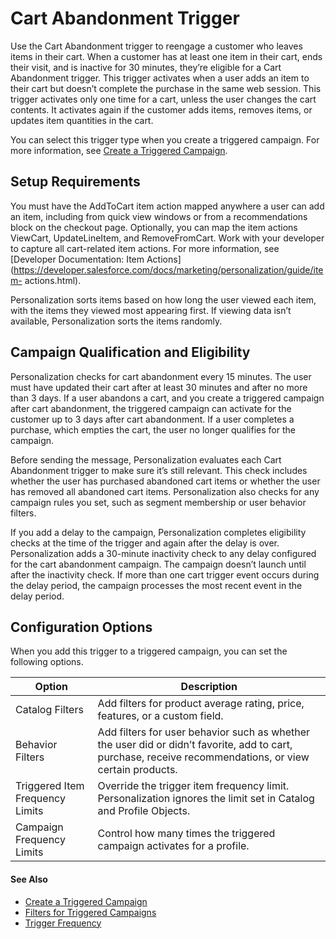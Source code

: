 

# Cart Abandonment Trigger

Use the Cart Abandonment trigger to reengage a customer who leaves items in
their cart. When a customer has at least one item in their cart, ends their
visit, and is inactive for 30 minutes, they’re eligible for a Cart Abandonment
trigger. This trigger activates when a user adds an item to their cart but
doesn’t complete the purchase in the same web session. This trigger activates
only one time for a cart, unless the user changes the cart contents. It
activates again if the customer adds items, removes items, or updates item
quantities in the cart.

You can select this trigger type when you create a triggered campaign. For
more information, see [Create a Triggered
Campaign](https://help.salesforce.com/s/articleView?id=sf.mc_pers_triggered_campaign_create.htm&language=en_US&type=5
"Use a triggered campaign to launch a journey when a specific action or event
occurs. For example, send a promotion to a shopper who spent time viewing a
product but didn’t purchase. You can recommend unread articles or products to
a visitor who has spent more than 5 minutes reading about a topic. You can
remind new users to complete onboarding steps, or alert sales reps when target
prospects spend a certain amount of time on your site. When creating a
triggered campaign, you can define when to trigger the campaign, which users
to target, and which experiences to deliver.").

## Setup Requirements

You must have the AddToCart item action mapped anywhere a user can add an
item, including from quick view windows or from a recommendations block on the
checkout page. Optionally, you can map the item actions ViewCart,
UpdateLineItem, and RemoveFromCart. Work with your developer to capture all
cart-related item actions. For more information, see [Developer Documentation:
Item
Actions](https://developer.salesforce.com/docs/marketing/personalization/guide/item-
actions.html).

Personalization sorts items based on how long the user viewed each item, with
the items they viewed most appearing first. If viewing data isn’t available,
Personalization sorts the items randomly.

## Campaign Qualification and Eligibility

Personalization checks for cart abandonment every 15 minutes. The user must
have updated their cart after at least 30 minutes and after no more than 3
days. If a user abandons a cart, and you create a triggered campaign after
cart abandonment, the triggered campaign can activate for the customer up to 3
days after cart abandonment. If a user completes a purchase, which empties the
cart, the user no longer qualifies for the campaign.

Before sending the message, Personalization evaluates each Cart Abandonment
trigger to make sure it’s still relevant. This check includes whether the user
has purchased abandoned cart items or whether the user has removed all
abandoned cart items. Personalization also checks for any campaign rules you
set, such as segment membership or user behavior filters.

If you add a delay to the campaign, Personalization completes eligibility
checks at the time of the trigger and again after the delay is over.
Personalization adds a 30-minute inactivity check to any delay configured for
the cart abandonment campaign. The campaign doesn’t launch until after the
inactivity check. If more than one cart trigger event occurs during the delay
period, the campaign processes the most recent event in the delay period.

## Configuration Options

When you add this trigger to a triggered campaign, you can set the following
options.

Option | Description  
---|---  
Catalog Filters | Add filters for product average rating, price, features, or a custom field.  
Behavior Filters | Add filters for user behavior such as whether the user did or didn’t favorite, add to cart, purchase, receive recommendations, or view certain products.  
Triggered Item Frequency Limits | Override the trigger item frequency limit. Personalization ignores the limit set in Catalog and Profile Objects.  
Campaign Frequency Limits | Control how many times the triggered campaign activates for a profile.  
  
#### See Also

  * [Create a Triggered Campaign](https://help.salesforce.com/s/articleView?id=sf.mc_pers_triggered_campaign_create.htm&language=en_US&type=5 "Use a triggered campaign to launch a journey when a specific action or event occurs. For example, send a promotion to a shopper who spent time viewing a product but didn’t purchase. You can recommend unread articles or products to a visitor who has spent more than 5 minutes reading about a topic. You can remind new users to complete onboarding steps, or alert sales reps when target prospects spend a certain amount of time on your site. When creating a triggered campaign, you can define when to trigger the campaign, which users to target, and which experiences to deliver.")
  * [Filters for Triggered Campaigns](https://help.salesforce.com/s/articleView?id=sf.mc_pers_triggered_campaign_filter.htm&language=en_US&type=5 "You can apply user behavior or catalog filters for some triggered campaigns to refine qualification for trigger activation. A user behavior filter is based on customer interaction with the trigger items. A catalog filter is based on catalog attributes. For example, you can add a catalog filter to a product back in stock trigger to have it activate only if the item price is less than $100. Or, you can add a behavior filter so the trigger only activates if the user favorites the product.")
  * [Trigger Frequency](https://help.salesforce.com/s/articleView?id=sf.mc_pers_triggered_campaign_trigger_frequency.htm&language=en_US&type=5 "Frequency limits apply to the number of triggers that Marketing Cloud Personalization sends for a user profile for a specified time period.")


